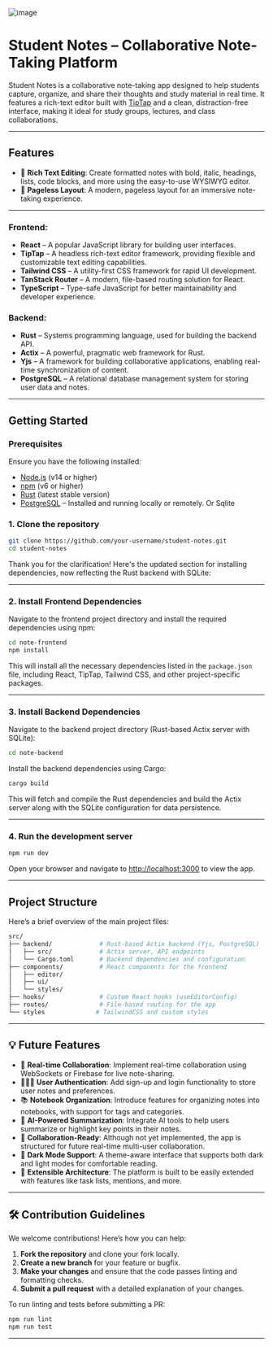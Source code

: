 ![image](https://github.com/user-attachments/assets/22da0bdb-ca46-4f59-a6e1-f79b4faa0277)

# Student Notes – Collaborative Note-Taking Platform

Student Notes is a collaborative note-taking app designed to help students capture, organize, and share their thoughts and study material in real time. It features a rich-text editor built with [TipTap](https://tiptap.dev/) and a clean, distraction-free interface, making it ideal for study groups, lectures, and class collaborations.

---

## Features

- 📝 **Rich Text Editing**: Create formatted notes with bold, italic, headings, lists, code blocks, and more using the easy-to-use WYSIWYG editor.
- 📄 **Pageless Layout**: A modern, pageless layout for an immersive note-taking experience.

---

### Frontend:
- **React** – A popular JavaScript library for building user interfaces.
- **TipTap** – A headless rich-text editor framework, providing flexible and customizable text editing capabilities.
- **Tailwind CSS** – A utility-first CSS framework for rapid UI development.
- **TanStack Router** – A modern, file-based routing solution for React.
- **TypeScript** – Type-safe JavaScript for better maintainability and developer experience.

### Backend:
- **Rust** – Systems programming language, used for building the backend API.
- **Actix** – A powerful, pragmatic web framework for Rust.
- **Yjs** – A framework for building collaborative applications, enabling real-time synchronization of content.
- **PostgreSQL** – A relational database management system for storing user data and notes.

---

## Getting Started

### Prerequisites

Ensure you have the following installed:

- [Node.js](https://nodejs.org/) (v14 or higher)
- [npm](https://www.npmjs.com/) (v6 or higher)
- [Rust](https://www.rust-lang.org/) (latest stable version)
- [PostgreSQL](https://www.postgresql.org/) – Installed and running locally or remotely. Or Sqlite


### 1. Clone the repository

```bash
git clone https://github.com/your-username/student-notes.git
cd student-notes
````

Thank you for the clarification! Here's the updated section for installing dependencies, now reflecting the Rust backend with SQLite:

---

### 2. Install Frontend Dependencies

Navigate to the frontend project directory and install the required dependencies using npm:

```bash
cd note-frontend
npm install
````

This will install all the necessary dependencies listed in the `package.json` file, including React, TipTap, Tailwind CSS, and other project-specific packages.

---

### 3. Install Backend Dependencies

Navigate to the backend project directory (Rust-based Actix server with SQLite):

```bash
cd note-backend
```

Install the backend dependencies using Cargo:

```bash
cargo build
```

This will fetch and compile the Rust dependencies and build the Actix server along with the SQLite configuration for data persistence.

---

### 4. Run the development server

```bash
npm run dev
```

Open your browser and navigate to [http://localhost:3000](http://localhost:3000) to view the app.

---

## Project Structure

Here’s a brief overview of the main project files:

```bash
src/
├── backend/             # Rust-based Actix backend (Yjs, PostgreSQL)
│   ├── src/             # Actix server, API endpoints
│   └── Cargo.toml       # Backend dependencies and configuration
├── components/          # React components for the frontend
│   ├── editor/
│   ├── ui/
│   └── styles/
├── hooks/               # Custom React hooks (useEditorConfig)
├── routes/              # File-based routing for the app
└── styles              # TailwindCSS and custom styles
```

---

## 💡 Future Features

* 🔄 **Real-time Collaboration**: Implement real-time collaboration using WebSockets or Firebase for live note-sharing.
* 🧑‍🤝‍🧑 **User Authentication**: Add sign-up and login functionality to store user notes and preferences.
* 📚 **Notebook Organization**: Introduce features for organizing notes into notebooks, with support for tags and categories.
* 🧠 **AI-Powered Summarization**: Integrate AI tools to help users summarize or highlight key points in their notes.
* 👥 **Collaboration-Ready**: Although not yet implemented, the app is structured for future real-time multi-user collaboration.
* 🌙 **Dark Mode Support**: A theme-aware interface that supports both dark and light modes for comfortable reading.
* 🔄 **Extensible Architecture**: The platform is built to be easily extended with features like task lists, mentions, and more.

---

## 🛠 Contribution Guidelines

We welcome contributions! Here’s how you can help:

1. **Fork the repository** and clone your fork locally.
2. **Create a new branch** for your feature or bugfix.
3. **Make your changes** and ensure that the code passes linting and formatting checks.
4. **Submit a pull request** with a detailed explanation of your changes.

To run linting and tests before submitting a PR:

```bash
npm run lint
npm run test
```
---


